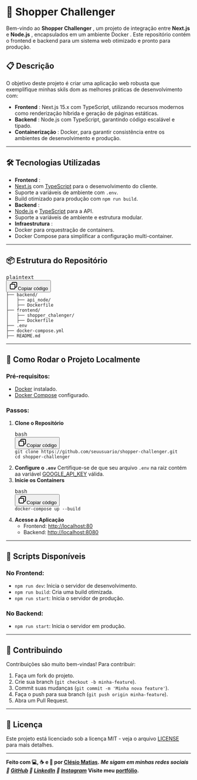 # 🚀 **Shopper Challenger**

Bem-vindo ao  **Shopper Challenger** , um projeto de integração entre **Next.js** e  **Node.js** , encapsulados em um ambiente Docker . Este repositório contém o frontend e backend para um sistema web otimizado e pronto para produção.

## 📋 **Descrição**

O objetivo deste projeto é criar uma aplicação web robusta que exemplifique minhas skils dom as melhores práticas de desenvolvimento com:

* **Frontend** : Next.js 15.x com TypeScript, utilizando recursos modernos como renderização híbrida e geração de páginas estáticas.
* **Backend** : Node.js com TypeScript, garantindo código escalável e tipado.
* **Containerização** : Docker, para garantir consistência entre os ambientes de desenvolvimento e produção.

---

## 🛠️ **Tecnologias Utilizadas**

* **Frontend** :
* [Next.js](https://nextjs.org/) com [TypeScript](https://www.typescriptlang.org/)  para o desenvolvimento do cliente.
* Suporte a variáveis de ambiente com `.env`.
* Build otimizado para produção com `npm run build`.
* **Backend** :
* [Node.js](https://nodejs.org/) e [TypeScript](https://www.typescriptlang.org/) para a API.
* Suporte a variáveis de ambiente e estrutura modular.
* **Infraestrutura** :
* Docker para orquestração de containers.
* Docker Compose para simplificar a configuração multi-container.

---

## 📦 **Estrutura do Repositório**

<pre class="!overflow-visible"><div class="contain-inline-size rounded-md border-[0.5px] border-token-border-medium relative bg-token-sidebar-surface-primary dark:bg-gray-950"><div class="flex items-center text-token-text-secondary px-4 py-2 text-xs font-sans justify-between rounded-t-md h-9 bg-token-sidebar-surface-primary dark:bg-token-main-surface-secondary select-none">plaintext</div><div class="sticky top-9 md:top-[5.75rem]"><div class="absolute bottom-0 right-2 flex h-9 items-center"><div class="flex items-center rounded bg-token-sidebar-surface-primary px-2 font-sans text-xs text-token-text-secondary dark:bg-token-main-surface-secondary"><span class="" data-state="closed"><button class="flex gap-1 items-center select-none py-1"><svg width="24" height="24" viewBox="0 0 24 24" fill="none" xmlns="http://www.w3.org/2000/svg" class="icon-sm"><path fill-rule="evenodd" clip-rule="evenodd" d="M7 5C7 3.34315 8.34315 2 10 2H19C20.6569 2 22 3.34315 22 5V14C22 15.6569 20.6569 17 19 17H17V19C17 20.6569 15.6569 22 14 22H5C3.34315 22 2 20.6569 2 19V10C2 8.34315 3.34315 7 5 7H7V5ZM9 7H14C15.6569 7 17 8.34315 17 10V15H19C19.5523 15 20 14.5523 20 14V5C20 4.44772 19.5523 4 19 4H10C9.44772 4 9 4.44772 9 5V7ZM5 9C4.44772 9 4 9.44772 4 10V19C4 19.5523 4.44772 20 5 20H14C14.5523 20 15 19.5523 15 19V10C15 9.44772 14.5523 9 14 9H5Z" fill="currentColor"></path></svg>Copiar código</button></span></div></div></div><div class="overflow-y-auto p-4" dir="ltr"><code class="!whitespace-pre hljs language-plaintext">├── backend/
│   ├── api_node/
│   ├── Dockerfile
├── frontend/
│   ├── shopper_chalenger/
│   ├── Dockerfile
├── .env
├── docker-compose.yml
├── README.md
</code></div></div></pre>

---

## 🚀 **Como Rodar o Projeto Localmente**

### Pré-requisitos:

* [Docker](https://www.docker.com/) instalado.
* [Docker Compose]() configurado.

### Passos:

1. **Clone o Repositório**
   <pre class="!overflow-visible"><div class="contain-inline-size rounded-md border-[0.5px] border-token-border-medium relative bg-token-sidebar-surface-primary dark:bg-gray-950"><div class="flex items-center text-token-text-secondary px-4 py-2 text-xs font-sans justify-between rounded-t-md h-9 bg-token-sidebar-surface-primary dark:bg-token-main-surface-secondary select-none">bash</div><div class="sticky top-9 md:top-[5.75rem]"><div class="absolute bottom-0 right-2 flex h-9 items-center"><div class="flex items-center rounded bg-token-sidebar-surface-primary px-2 font-sans text-xs text-token-text-secondary dark:bg-token-main-surface-secondary"><span class="" data-state="closed"><button class="flex gap-1 items-center select-none py-1"><svg width="24" height="24" viewBox="0 0 24 24" fill="none" xmlns="http://www.w3.org/2000/svg" class="icon-sm"><path fill-rule="evenodd" clip-rule="evenodd" d="M7 5C7 3.34315 8.34315 2 10 2H19C20.6569 2 22 3.34315 22 5V14C22 15.6569 20.6569 17 19 17H17V19C17 20.6569 15.6569 22 14 22H5C3.34315 22 2 20.6569 2 19V10C2 8.34315 3.34315 7 5 7H7V5ZM9 7H14C15.6569 7 17 8.34315 17 10V15H19C19.5523 15 20 14.5523 20 14V5C20 4.44772 19.5523 4 19 4H10C9.44772 4 9 4.44772 9 5V7ZM5 9C4.44772 9 4 9.44772 4 10V19C4 19.5523 4.44772 20 5 20H14C14.5523 20 15 19.5523 15 19V10C15 9.44772 14.5523 9 14 9H5Z" fill="currentColor"></path></svg>Copiar código</button></span></div></div></div><div class="overflow-y-auto p-4" dir="ltr"><code class="!whitespace-pre hljs language-bash">git clone https://github.com/seuusuario/shopper-challenger.git
   cd shopper-challenger
   </code></div></div></pre>
2. **Configure o `.env`**
   Certifique-se de que seu arquivo `.env` na raiz contém aa variável [GOOGLE_API_KEY](https://developers.google.com/maps/documentation/routes/overview?hl=pt-br) válida.
3. **Inicie os Containers**
   <pre class="!overflow-visible"><div class="contain-inline-size rounded-md border-[0.5px] border-token-border-medium relative bg-token-sidebar-surface-primary dark:bg-gray-950"><div class="flex items-center text-token-text-secondary px-4 py-2 text-xs font-sans justify-between rounded-t-md h-9 bg-token-sidebar-surface-primary dark:bg-token-main-surface-secondary select-none">bash</div><div class="sticky top-9 md:top-[5.75rem]"><div class="absolute bottom-0 right-2 flex h-9 items-center"><div class="flex items-center rounded bg-token-sidebar-surface-primary px-2 font-sans text-xs text-token-text-secondary dark:bg-token-main-surface-secondary"><span class="" data-state="closed"><button class="flex gap-1 items-center select-none py-1"><svg width="24" height="24" viewBox="0 0 24 24" fill="none" xmlns="http://www.w3.org/2000/svg" class="icon-sm"><path fill-rule="evenodd" clip-rule="evenodd" d="M7 5C7 3.34315 8.34315 2 10 2H19C20.6569 2 22 3.34315 22 5V14C22 15.6569 20.6569 17 19 17H17V19C17 20.6569 15.6569 22 14 22H5C3.34315 22 2 20.6569 2 19V10C2 8.34315 3.34315 7 5 7H7V5ZM9 7H14C15.6569 7 17 8.34315 17 10V15H19C19.5523 15 20 14.5523 20 14V5C20 4.44772 19.5523 4 19 4H10C9.44772 4 9 4.44772 9 5V7ZM5 9C4.44772 9 4 9.44772 4 10V19C4 19.5523 4.44772 20 5 20H14C14.5523 20 15 19.5523 15 19V10C15 9.44772 14.5523 9 14 9H5Z" fill="currentColor"></path></svg>Copiar código</button></span></div></div></div><div class="overflow-y-auto p-4" dir="ltr"><code class="!whitespace-pre hljs language-bash">docker-compose up --build
   </code></div></div></pre>
4. **Acesse a Aplicação**
   * Frontend: [http://localhost:80](http://localhost:3000)
   * Backend: [http://localhost:8080](http://localhost:3001)

---

## 🧪 **Scripts Disponíveis**

### No Frontend:

* `npm run dev`: Inicia o servidor de desenvolvimento.
* `npm run build`: Cria uma build otimizada.
* `npm run start`: Inicia o servidor de produção.

### No Backend:

* `npm run start`: Inicia o servidor em produção.

---

## 🌟 **Contribuindo**

Contribuições são muito bem-vindas! Para contribuir:

1. Faça um fork do projeto.
2. Crie sua branch (`git checkout -b minha-feature`).
3. Commit suas mudanças (`git commit -m 'Minha nova feature'`).
4. Faça o push para sua branch (`git push origin minha-feature`).
5. Abra um Pull Request.

---

## 📜 **Licença**

Este projeto está licenciado sob a licença MIT - veja o arquivo [LICENSE](LICENSE) para mais detalhes.

---

**Feito com 💻, ☕ e 🐳 por [Clésio Matias](https://github.com/clesiomatias).**
***Me sigam em minhas redes sociais
 🐙 [GitHub](https://github.com/clesiomatias)
 🔗 [LinkedIn](https://www.linkedin.com/in/clesiofmatias/)
 📸 [Instagram](https://www.instagram.com/clesiomatias/)***
**Visite meu [portfólio](https://clesiomatias-portfolio.netlify.app/).**